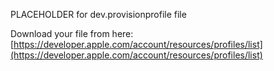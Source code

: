PLACEHOLDER for dev.provisionprofile file

Download your file from here:
[https://developer.apple.com/account/resources/profiles/list](https://developer.apple.com/account/resources/profiles/list)

